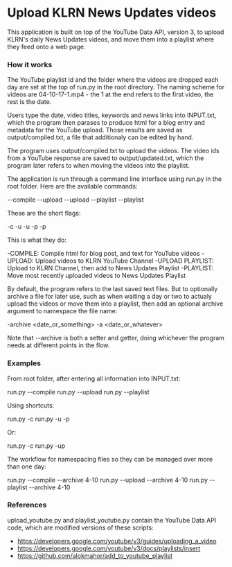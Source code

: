 # Upload KLRN News Updates videos 

This application is built on top of the YouTube Data API, version 3, to upload KLRN's daily News Updates videos, and move them into a playlist where they feed onto a web page. 

### How it works

The YouTube playlist id and the folder where the videos are dropped each day are set at the top of run.py in the root directory. The naming scheme for videos are 04-10-17-1.mp4 - the 1 at the end refers to the first video, the rest is the date.

Users type the date, video titles, keywords and news links into INPUT.txt, which the program then parases to produce html for a blog entry and metadata for the YouTube upload. Those results are saved as output/compiled.txt, a file that additionaly can be edited by hand. 

The program uses output/compiled.txt to upload the videos. The video ids from a YouTube response are saved to output/updated.txt, which the program later refers to when moving the videos into the playlist.

The application is run through a command line interface using run.py in the root folder. Here are the available commands:

  --compile
  --upload
  --upload --playlist
  --playlist

These are the short flags:

  -c
  -u
  -u -p
  -p

This is what they do:

  -COMPILE: Compile html for blog post, and text for YouTube videos
  -UPLOAD: Upload videos to KLRN YouTube Channel
  -UPLOAD PLAYLIST: Upload to KLRN Channel, then add to News Updates Playlist
  -PLAYLIST: Move most recently uploaded videos to News Updates Playlist
  
By default, the program refers to the last saved text files. But to optionally archive a file for later use, such as when waiting a day or two to actualy upload the videos or move them into a playlist, then add an optional archive argument to namespace the file name: 

  -archive <date_or_something>
  -a <date_or_whatever>
  
Note that --archive is both a setter and getter, doing whichever the program needs at different points in the flow.

### Examples

From root folder, after entering all information into INPUT.txt: 

  run.py --compile
  run.py --upload
  run.py --playlist

Using shortcuts:
  
  run.py -c 
  run.py -u -p
  
Or:

  run.py -c 
  run.py -up  
  
The workflow for namespacing files so they can be managed over more than one day: 

  run.py --compile --archive 4-10
  run.py --upload --archive 4-10
  run.py --playlist --archive 4-10

### References

upload_youtube.py and playlist_youtube.py contain the YouTube Data API code, which are modified versions of these scripts:

- https://developers.google.com/youtube/v3/guides/uploading_a_video
- https://developers.google.com/youtube/v3/docs/playlists/insert
- https://github.com/alokmahor/add_to_youtube_playlist
